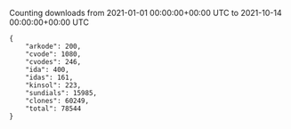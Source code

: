 
Counting downloads from 2021-01-01 00:00:00+00:00 UTC to 2021-10-14 00:00:00+00:00 UTC

```
{
    "arkode": 200,
    "cvode": 1080,
    "cvodes": 246,
    "ida": 400,
    "idas": 161,
    "kinsol": 223,
    "sundials": 15985,
    "clones": 60249,
    "total": 78544
}
```
